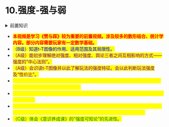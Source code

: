 # 10.强度-强与弱

<details>

<summary>前置知识</summary>

\[必需][8.先锋与共研](../part.v-operation/8.alpha-beta-test/)    [9.强度-相与绝](relative-absolute.md) &#x20;

\[建议][5.友方平衡-上](../part.ii-balance/4.style-balance.md)

</details>

* <mark style="color:red;">**本视频是学习《赞与踩》较为重要的前置视频。涉及较多的数形结合、统计学内容。部分内容需要玩家有一定数学基础。**</mark>
* <mark style="color:blue;">（B级）知道t-T图像的作用、适用范围及其局限性。</mark>
* <mark style="color:purple;">（A级）能初步理解绝对强度、相对强度、舆论三者之间互相影响的方式——强度的“中心法则”。</mark>
* <mark style="color:purple;">（A级）会识读t-T图像并以此了解玩法的强度特征。会以此判断玩法强度及“性价比”。</mark>
* _<mark style="color:yellow;">（\*Sp级）理解t-T图像的绘制过程，知道t-T图像所有要素对应的含义，会根据玩家自己的理解，绘制t-T图像。</mark>_
* <mark style="color:yellow;">（S级）结合《3.敌我平衡》《4.友方平衡-上》《8.先锋与共研》说明t-T图像的变化的原因</mark>
* <mark style="color:yellow;">（S级）进一步理解相对强度对玩法的风评起决定性作用。意识到玩家能一定程度影响强度并以此自警，而非将强度的改变全部“归功于”策划组。</mark>
* <mark style="color:green;">（C级）体会《意识养成课》的“强度可知论”的先进性。</mark>
